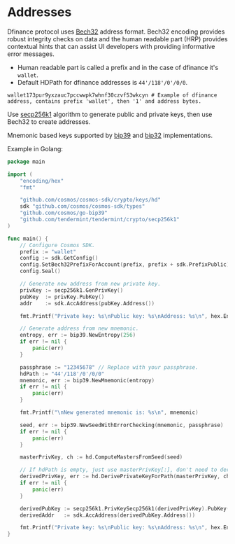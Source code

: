 # Addresses

Dfinance protocol uses [Bech32](https://en.bitcoin.it/wiki/Bech32) address format. Bech32 encoding provides robust integrity checks on data and the human readable part (HRP) provides contextual hints that can assist UI developers with providing informative error messages.

* Human readable part is called a prefix and in the case of dfinance it's `wallet`. 
* Default HDPath for dfinance addresses is `44'/118'/0'/0/0`.

```text
wallet173pur9yxzauc7pccwwpk7whnf30czvf53wkcyn # Example of dfinance address, contains prefix 'wallet', then '1' and address bytes. 
```

Use [secp256k1](https://en.bitcoin.it/wiki/Secp256k1) algorithm to generate public and private keys, then use Bech32 to create addresses.

Mnemonic based keys supported by [bip39](https://github.com/bitcoin/bips/blob/master/bip-0039.mediawiki) and [bip32](https://github.com/bitcoin/bips/blob/master/bip-0032.mediawiki) implementations.

Example in Golang:

```go
package main

import (
	"encoding/hex"
	"fmt"

	"github.com/cosmos/cosmos-sdk/crypto/keys/hd"
	sdk "github.com/cosmos/cosmos-sdk/types"
	"github.com/cosmos/go-bip39"
	"github.com/tendermint/tendermint/crypto/secp256k1"
)

func main() {
	// Configure Cosmos SDK.
	prefix := "wallet"
	config := sdk.GetConfig()
    config.SetBech32PrefixForAccount(prefix, prefix + sdk.PrefixPublic)
    config.Seal()

	// Generate new address from new private key.
	privKey := secp256k1.GenPrivKey()
	pubKey  := privKey.PubKey()
	addr    := sdk.AccAddress(pubKey.Address())

	fmt.Printf("Private key: %s\nPublic key: %s\nAddress: %s\n", hex.EncodeToString(privKey[:]), hex.EncodeToString(pubKey.Bytes()), addr)

	// Generate address from new mnemonic.
	entropy, err := bip39.NewEntropy(256)
	if err != nil {
		panic(err)
	}

	passphrase := "12345678" // Replace with your passphrase.
	hdPath := "44'/118'/0'/0/0"
	mnemonic, err := bip39.NewMnemonic(entropy)
	if err != nil {
		panic(err)
	}

	fmt.Printf("\nNew generated mnemonic is: %s\n", mnemonic)

	seed, err := bip39.NewSeedWithErrorChecking(mnemonic, passphrase)
	if err != nil {
		panic(err)
	}

	masterPrivKey, ch := hd.ComputeMastersFromSeed(seed)

	// If hdPath is empty, just use masterPrivKey[:], don't need to derive.
	derivedPrivKey, err := hd.DerivePrivateKeyForPath(masterPrivKey, ch, hdPath)
	if err != nil {
		panic(err)
	}

	derivedPubKey := secp256k1.PrivKeySecp256k1(derivedPrivKey).PubKey()
	derivedAddr   := sdk.AccAddress(derivedPubKey.Address())

	fmt.Printf("Private key: %s\nPublic key: %s\nAddress: %s\n", hex.EncodeToString(derivedPrivKey[:]), hex.EncodeToString(derivedPubKey.Bytes()), derivedAddr)
}
```
